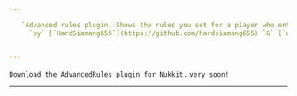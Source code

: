 ```yaml
---

   `Advanced rules plugin. Shows the rules you set for a player who enters for the first time.`<br />
     `by` [`HardSiamang655`](https://github.com/hardsiamang655) `&` [`qreardedwastaken`](https://qrearded.xyz/)


---
```


   `Download the AdvancedRules plugin for Nukkit.` 
     `very soon!`

---
